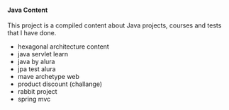 #### Java Content

This project is a compiled content about Java projects, courses and tests that I have done.

- hexagonal architecture content
- java servlet learn
- java by alura
- jpa test alura
- mave archetype web
- product discount (challange)
- rabbit project
- spring mvc
